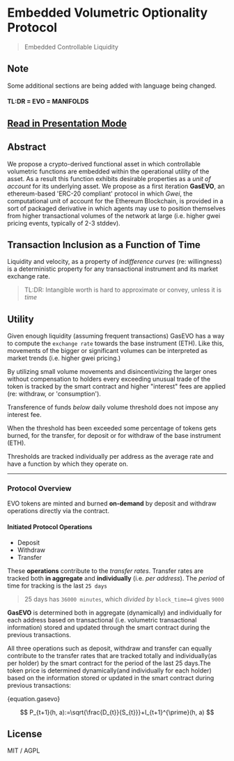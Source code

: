 # Embedded Volumetric Optionality Protocol

> Embedded Controllable Liquidity

## Note

Some additional sections are being added with language being changed.
<br>
#### TL:DR = EVO = MANIFOLDS

## [Read in Presentation Mode](https://hackmd.io/@freight/evoprotocol_spec)

## Abstract

We propose a crypto-derived functional asset in which controllable volumetric functions are embedded within the operational utility of the asset. 
As a result this function exhibits desirable properties as a _unit of account_ for its underlying asset. We propose as a first iteration **GasEVO**, an ethereum-based 'ERC-20 compliant' protocol in which _Gwei_, the computational unit of account for the Ethereum Blockchain, is provided in a sort of packaged derivative in which agents may use to position themselves from higher transactional volumes of the network at large
 (i.e. higher gwei pricing events, typically of 2-3 stddev).


## Transaction Inclusion as a Function of Time

 Liquidity and velocity, as a property of *indifference curves* (re: willingness) is a deterministic property for any transactional instrument and its market exchange rate.

> TL:DR: Intangible worth is hard to approximate or convey, unless it is _time_

## Utility

Given enough liquidity (assuming frequent transactions) GasEVO has a way to compute the `exchange rate` towards the base instrument (ETH). Like this, movements of the bigger or significant volumes can be interpreted as market trends (i.e. higher gwei pricing.)

By utilizing small volume movements and disincentivizing the larger ones without compensation to holders every exceeding unusual trade of the token is tracked by the smart contract and higher "interest" fees are applied (re: withdraw, or 'consumption').

Transference of funds _below_ daily volume threshold does not impose any interest fee.

When the threshold has been exceeded some percentage of tokens gets burned, for the transfer, for deposit or for withdraw of the base instrument (ETH).

Thresholds are tracked individually per address as the average rate and have a function by which they operate on.

---

<!-- @format -->

### Protocol Overview

EVO tokens are minted and burned **on-demand** by deposit and withdraw operations directly via the contract.

#### Initiated Protocol Operations

* Deposit
* Withdraw
* Transfer

These **operations** contribute to the *transfer rates*. Transfer rates are tracked both **in aggregate** and **individually** (i.e. *per address*). The *period* of time for tracking is the last `25 days`

> 25 days has `36000 minutes`, which *divided by* `block_time=4` gives `9000`

**GasEVO** is determined both in aggregate (dynamically) and individually for each address based on transactional (i.e. volumetric transactional information) stored and updated through the smart contract during the previous transactions. 


All three operations such as deposit, withdraw and transfer can equally contribute to the transfer rates that are tracked totally and individually(as per holder) by the smart contract for the period of the last 25 days.The token price is determined dynamically(and individually for each holder) based on the information stored or updated in the smart contract during previous transactions:


{equation.gasevo}

$$
P_{t+1}(h, a):=\sqrt{\frac{D_{t}}{S_{t}}}+I_{t+1}^{\prime}(h, a)
$$

## License 

MIT / AGPL
